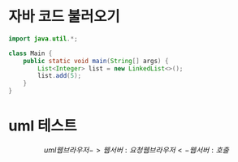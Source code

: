 # 자바 코드 불러오기
```java
import java.util.*;

class Main {
    public static void main(String[] args) {
        List<Integer> list = new LinkedList<>();
        list.add(5);
    }
}
```

# uml 테스트
$$uml
웹 브라우저 -> 웹서버 : 요청
웹 브라우저 <- 웹서버 : 호출
$$